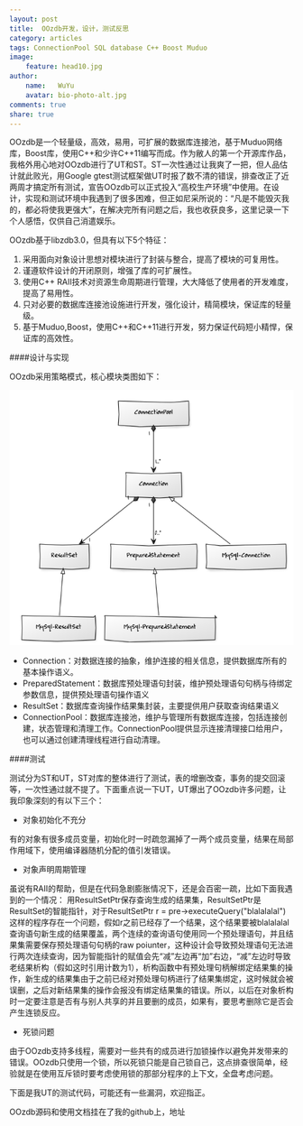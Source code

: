 ```yaml
---
layout: post
title:  OOzdb开发，设计，测试反思
category: articles
tags: ConnectionPool SQL database C++ Boost Muduo
image:
    feature: head10.jpg
author:
    name:   WuYu
    avatar: bio-photo-alt.jpg
comments: true
share: true
---
```


OOzdb是一个轻量级，高效，易用，可扩展的数据库连接池，基于Muduo网络库，Boost库，使用C++和少许C++11编写而成。作为敝人的第一个开源库作品，我格外用心地对OOzdb进行了UT和ST。ST一次性通过让我爽了一把，但人品估计就此败光，用Google gtest测试框架做UT时报了数不清的错误，排查改正了近两周才搞定所有测试，宣告OOzdb可以正式投入“高校生产环境”中使用。在设计，实现和测试环境中我遇到了很多困难，但正如尼采所说的：“凡是不能毁灭我的，都必将使我更强大”，在解决完所有问题之后，我也收获良多，这里记录一下个人感悟，仅供自己消遣娱乐。

OOzdb基于libzdb3.0，但具有以下5个特征：

1. 采用面向对象设计思想对模块进行了封装与整合，提高了模块的可复用性。
2. 谨遵软件设计的开闭原则，增强了库的可扩展性。
3. 使用C++ RAII技术对资源生命周期进行管理，大大降低了使用者的开发难度，提高了易用性。
4. 只对必要的数据库连接池设施进行开发，强化设计，精简模块，保证库的轻量级。
5. 基于Muduo,Boost，使用C++和C++11进行开发，努力保证代码短小精悍，保证库的高效性。

####设计与实现

OOzdb采用策略模式，核心模块类图如下：

![](/images/libzdb1.png)

- Connection：对数据连接的抽象，维护连接的相关信息，提供数据库所有的基本操作语义。
- PreparedStatement：数据库预处理语句封装，维护预处理语句句柄与待绑定参数信息，提供预处理语句操作语义
- ResultSet：数据库查询操作结果集封装，主要提供用户获取查询结果语义
- ConnectionPool：数据库连接池，维护与管理所有数据库连接，包括连接创建，状态管理和清理工作。ConnectionPool提供显示连接清理接口给用户，也可以通过创建清理线程进行自动清理。

####测试

测试分为ST和UT，ST对库的整体进行了测试，表的增删改查，事务的提交回滚等，一次性通过就不提了。下面重点说一下UT，UT爆出了OOzdb许多问题，让我印象深刻的有以下三个：

- 对象初始化不充分

有的对象有很多成员变量，初始化时一时疏忽漏掉了一两个成员变量，结果在局部作用域下，使用编译器随机分配的值引发错误。

- 对象声明周期管理

虽说有RAII的帮助，但是在代码急剧膨胀情况下，还是会百密一疏，比如下面我遇到的一个情况：
用ResultSetPtr保存查询生成的结果集，ResultSetPtr是ResultSet的智能指针，对于ResultSetPtr r = pre->executeQuery("blalalalal")这样的程序存在一个问题，假如r之前已经存了一个结果，这个结果要被blalalalal查询语句新生成的结果覆盖，两个连续的查询语句使用同一个预处理语句，并且结果集需要保存预处理语句句柄的raw poiunter，这种设计会导致预处理语句无法进行两次连续查询，因为智能指针的赋值会先“减”左边再“加”右边，“减”左边时导致老结果析构（假如这时引用计数为1），析构函数中有预处理句柄解绑定结果集的操作，新生成的结果集由于之前已经对预处理句柄进行了结果集绑定，这时候就会被误删，之后对新结果集的操作会报没有绑定结果集的错误。所以，以后在对象析构时一定要注意是否有与别人共享的并且要删的成员，如果有，要思考删除它是否会产生连锁反应。

- 死锁问题

由于OOzdb支持多线程，需要对一些共有的成员进行加锁操作以避免并发带来的错误。OOzdb只使用一个锁，所以死锁只能是自己锁自己，这点排查很简单，经验就是在使用互斥锁时要考虑使用锁的那部分程序的上下文，全盘考虑问题。

下面是我UT的测试代码，可能还有一些漏洞，欢迎指正。

OOzdb源码和使用文档挂在了我的github上，地址
